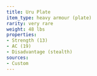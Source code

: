 ```yaml
---
title: Uru Plate
item_type: heavy armour (plate)
rarity: very rare
weight: 48 lbs
properties:
- Strength (13)
- AC (19)
- Disadvantage (stealth)
sources:
- Custom
---
```

